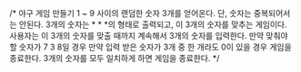 /*
	야구 게임 만들기
	1 ~ 9 사이의 랜덤한 숫자 3개를 얻어온다.
	단, 숫자는 중복되어서는 안된다.
	3개의 숫자는 * * *의 형태로 출력되고, 이 3개의 숫자를 맞추는 게임이다.
	사용자는 이 3개의 숫자를 맞출 때까지 계속해서 3개의 숫자를 입력한다.
	만약 맞춰야 할 숫자가 7 3 8일 경우
	만약 입력 받은 숫자가 3개 중 한 개라도 0이 있을 경우 게임을 종료한다.
	3개의 숫자를 모두 일치하게 하면 게임을 종료한다.
*/
